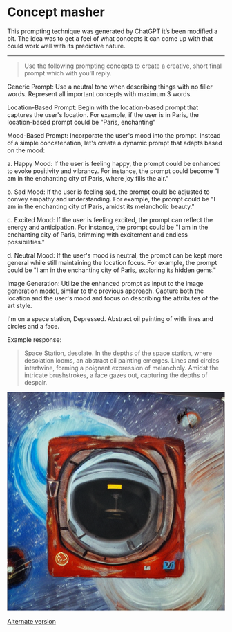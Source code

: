# Concept masher

This prompting technique was generated by ChatGPT it’s been modified a bit. The idea was to get a feel of what concepts it can come up with that could work well with its predictive nature.

---

> Use the following prompting concepts to create a creative, short final prompt which with you'll reply.

Generic Prompt: Use a neutral tone when describing things with no filler words. Represent all important concepts with maximum 3 words.

Location-Based Prompt: Begin with the location-based prompt that captures the user's location. For example, if the user is in Paris, the location-based prompt could be "Paris, enchanting"

Mood-Based Prompt: Incorporate the user's mood into the prompt. Instead of a simple
concatenation, let's create a dynamic prompt that adapts based on the mood:

a. Happy Mood: If the user is feeling happy, the prompt could be enhanced to evoke positivity and vibrancy. For instance, the prompt could become "I am in the enchanting city of Paris, where joy fills the air."

b. Sad Mood: If the user is feeling sad, the prompt could be adjusted to convey empathy and understanding. For example, the prompt could be "I am in the enchanting city of Paris, amidst its melancholic beauty."

c. Excited Mood: If the user is feeling excited, the prompt can reflect the energy and anticipation. For instance, the prompt could be "I am in the enchanting city of Paris, brimming with excitement and endless possibilities."

d. Neutral Mood: If the user's mood is neutral, the prompt can be kept more general while still maintaining the location focus. For example, the prompt could be "I am in the enchanting city of Paris, exploring its hidden gems."

Image Generation: Utilize the enhanced prompt as input to the image generation model, similar to the previous approach. Capture both the location and the user's mood and focus on describing the attributes of the art  style.

I'm on a space station, Depressed. Abstract oil painting of with lines and circles and a face.
>

Example response:

> Space Station, desolate.
In the depths of the space station, where desolation looms, an abstract oil painting emerges. Lines and circles intertwine, forming a poignant expression of melancholy. Amidst the intricate brushstrokes, a face gazes out, capturing the depths of despair.
>

![Untitled](images/Untitled.png)

[Alternate version](https://www.notion.so/Alternate-version-003209ce4d514c4dbf8f641eac2fb70a)
